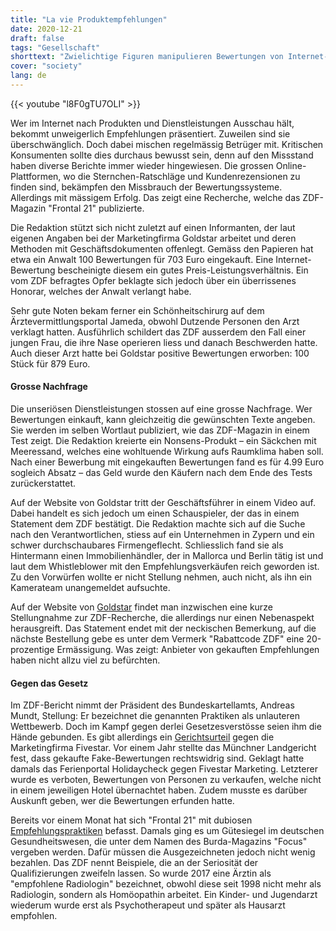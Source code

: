 ```yaml
---
title: "La vie Produktempfehlungen"
date: 2020-12-21
draft: false
tags: "Gesellschaft"
shorttext: "Zwielichtige Figuren manipulieren Bewertungen von Internet-Angeboten. Wie das geht, legt eine ZDF-Recherche detailliert offen."
cover: "society"
lang: de
---
```


{{< youtube "l8F0gTU7OLI" >}}

Wer im Internet nach Produkten und Dienstleistungen Ausschau hält, bekommt unweigerlich Empfehlungen präsentiert. Zuweilen sind sie überschwänglich. Doch dabei mischen regelmässig Betrüger mit. Kritischen Konsumenten sollte dies durchaus bewusst sein, denn auf den Missstand haben diverse Berichte immer wieder hingewiesen. Die grossen Online-Plattformen, wo die Sternchen-Ratschläge und Kundenrezensionen zu finden sind, bekämpfen den Missbrauch der Bewertungssysteme. Allerdings mit mässigem Erfolg. Das zeigt eine Recherche, welche das ZDF-Magazin "Frontal 21" publizierte.

Die Redaktion stützt sich nicht zuletzt auf einen Informanten, der laut eigenen Angaben bei der Marketingfirma Goldstar arbeitet und deren Methoden mit Geschäftsdokumenten offenlegt. Gemäss den Papieren hat etwa ein Anwalt 100 Bewertungen für 703 Euro eingekauft. Eine Internet-Bewertung bescheinigte diesem ein gutes Preis-Leistungsverhältnis. Ein vom ZDF befragtes Opfer beklagte sich jedoch über ein überrissenes Honorar, welches der Anwalt verlangt habe.

Sehr gute Noten bekam ferner ein Schönheitschirurg auf dem Ärztevermittlungsportal Jameda, obwohl Dutzende Personen den Arzt verklagt hatten. Ausführlich schildert das ZDF ausserdem den Fall einer jungen Frau, die ihre Nase operieren liess und danach Beschwerden hatte. Auch dieser Arzt hatte bei Goldstar positive Bewertungen erworben: 100 Stück für 879 Euro.

#### Grosse Nachfrage

Die unseriösen Dienstleistungen stossen auf eine grosse Nachfrage. Wer Bewertungen einkauft, kann gleichzeitig die gewünschten Texte angeben. Sie werden im selben Wortlaut publiziert, wie das ZDF-Magazin in einem Test zeigt. Die Redaktion kreierte ein Nonsens-Produkt – ein Säckchen mit Meeressand, welches eine wohltuende Wirkung aufs Raumklima haben soll. Nach einer Bewerbung mit eingekauften Bewertungen fand es für 4.99 Euro sogleich Absatz – das Geld wurde den Käufern nach dem Ende des Tests zurückerstattet.

Auf der Website von Goldstar tritt der Geschäftsführer in einem Video auf. Dabei handelt es sich jedoch um einen Schauspieler, der das in einem Statement dem ZDF bestätigt. Die Redaktion machte sich auf die Suche nach den Verantwortlichen, stiess auf ein Unternehmen in Zypern und ein schwer durchschaubares Firmengeflecht. Schliesslich fand sie als Hintermann einen Immobilienhändler, der in Mallorca und Berlin tätig ist und laut dem Whistleblower mit den Empfehlungsverkäufen reich geworden ist. Zu den Vorwürfen wollte er nicht Stellung nehmen, auch nicht, als ihn ein Kamerateam unangemeldet aufsuchte.

Auf der Website von [Goldstar](https://goldstar-marketing.net/ "Goldstar Marketing") findet man inzwischen eine kurze Stellungnahme zur ZDF-Recherche, die allerdings nur einen Nebenaspekt herausgreift. Das Statement endet mit der neckischen Bemerkung, auf die nächste Bestellung gebe es unter dem Vermerk "Rabattcode ZDF" eine 20-prozentige Ermässigung. Was zeigt: Anbieter von gekauften Empfehlungen haben nicht allzu viel zu befürchten.

#### Gegen das Gesetz

Im ZDF-Bericht nimmt der Präsident des Bundeskartellamts, Andreas Mundt, Stellung: Er bezeichnet die genannten Praktiken als unlauteren Wettbewerb. Doch im Kampf gegen derlei Gesetzesverstösse seien ihm die Hände gebunden. Es gibt allerdings ein [Gerichtsurteil](https://www.tagesspiegel.de/wirtschaft/urteil-mit-signalcharakter-fake-bewertungen-bei-amazon-und-co-sind-rechtswidrig/25172496.html "Fake-Bewertungen bei Amazon und Co. sind rechtswidrig") gegen die Marketingfirma Fivestar. Vor einem Jahr stellte das Münchner Landgericht fest, dass gekaufte Fake-Bewertungen rechtswidrig sind. Geklagt hatte damals das Ferienportal Holidaycheck gegen Fivestar Marketing. Letzterer wurde es verboten, Bewertungen von Personen zu verkaufen, welche nicht in einem jeweiligen Hotel übernachtet haben. Zudem musste es darüber Auskunft geben, wer die Bewertungen erfunden hatte.

Bereits vor einem Monat hat sich "Frontal 21" mit dubiosen [Empfehlungspraktiken](https://www.zdf.de/politik/frontal-21/fragwuerdige-empfehlungen-fuer-aerzte-100.html "Intransparente Siegelgeschäfte") befasst. Damals ging es um Gütesiegel im deutschen Gesundheitswesen, die unter dem Namen des Burda-Magazins "Focus" vergeben werden. Dafür müssen die Ausgezeichneten jedoch nicht wenig bezahlen. Das ZDF nennt Beispiele, die an der Seriosität der Qualifizierungen zweifeln lassen. So wurde 2017 eine Ärztin als "empfohlene Radiologin" bezeichnet, obwohl diese seit 1998 nicht mehr als Radiologin, sondern als Homöopathin arbeitet. Ein Kinder- und Jugendarzt wiederum wurde erst als Psychotherapeut und später als Hausarzt empfohlen.
